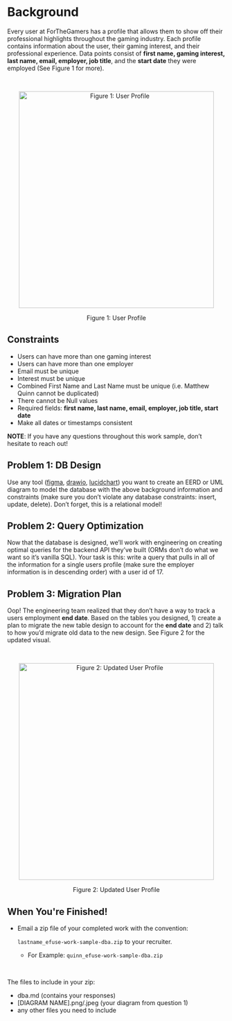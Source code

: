 # Background
Every user at ForTheGamers has a profile that allows them to show off their professional highlights throughout the gaming industry. Each profile contains information about the user, their gaming interest, and their professional experience. Data points consist of **first name, gaming interest, last name, email, employer, job title**, and the **start date** they were employed (See Figure 1 for more). 

<br>
<p align="center">
  <img src="https://user-images.githubusercontent.com/20006215/177636137-9a4e7daa-035d-42ba-8246-5ff6a1ab1a56.png" alt="Figure 1: User Profile" style="width:450px;height:500px;" />
</p>

<p align="center">Figure 1: User Profile</p>

## Constraints
* Users can have more than one gaming interest
* Users can have more than one employer
* Email must be unique
* Interest must be unique
* Combined First Name and Last Name must be unique (i.e. Matthew Quinn cannot be duplicated)
* There cannot be Null values
* Required fields: **first name, last name, email, employer, job title, start date**
* Make all dates or timestamps consistent

**NOTE**: If you have any questions throughout this work sample, don’t hesitate to reach out!

## Problem 1: DB Design
Use any tool ([figma](https://www.figma.com/), [drawio](https://drawio-app.com/), [lucidchart](https://www.lucidchart.com)) you want to create an EERD or UML diagram to model the database with the above background information and constraints (make sure you don’t violate any database constraints: insert, update, delete). Don’t forget, this is a relational model!

## Problem 2: Query Optimization
Now that the database is designed, we’ll work with engineering on creating optimal queries for the backend API they’ve built (ORMs don’t do what we want so it’s vanilla SQL). Your task is this: write a query that pulls in all of the information for a single users profile (make sure the employer information is in descending order) with a user id of 17.

## Problem 3: Migration Plan
Oop! The engineering team realized that they don’t have a way to track a users employment **end date**. Based on the tables you designed, 1) create a plan to migrate the new table design to account for the **end date** and 2) talk to how you’d migrate old data to the new design. See Figure 2 for the updated visual.

<br>
<p align="center">
  <img src="https://user-images.githubusercontent.com/20006215/177636593-5d27459a-3ff8-40f6-b6fc-7a8011e9ea07.png" alt="Figure 2: Updated User Profile" style="width:450px;height:500px;" />
</p>

<p align="center">Figure 2: Updated User Profile</p>

## When You're Finished!
- Email a zip file of your completed work with the convention:

    `lastname_efuse-work-sample-dba.zip` to your recruiter.
  - For Example: `quinn_efuse-work-sample-dba.zip`
<br>

The files to include in your zip:
- dba.md (contains your responses)
- [DIAGRAM NAME].png/.jpeg (your diagram from question 1)
- any other files you need to include